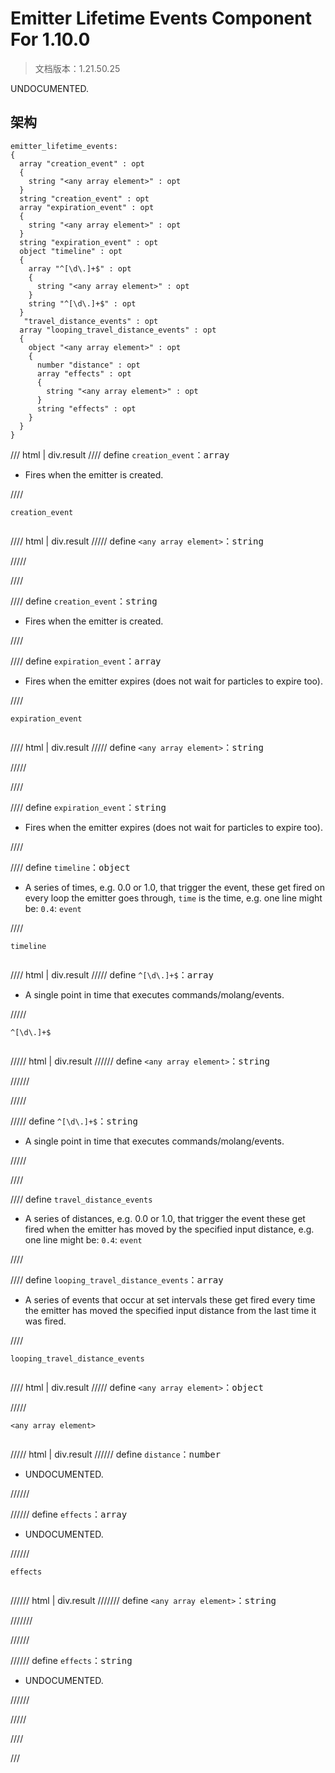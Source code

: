 # Emitter Lifetime Events Component For 1.10.0

> 文档版本：1.21.50.25

UNDOCUMENTED.

## 架构

```mcschema
emitter_lifetime_events:
{
  array "creation_event" : opt
  {
    string "<any array element>" : opt
  }
  string "creation_event" : opt
  array "expiration_event" : opt
  {
    string "<any array element>" : opt
  }
  string "expiration_event" : opt
  object "timeline" : opt
  {
    array "^[\d\.]+$" : opt
    {
      string "<any array element>" : opt
    }
    string "^[\d\.]+$" : opt
  }
   "travel_distance_events" : opt
  array "looping_travel_distance_events" : opt
  {
    object "<any array element>" : opt
    {
      number "distance" : opt
      array "effects" : opt
      {
        string "<any array element>" : opt
      }
      string "effects" : opt
    }
  }
}

```

/// html | div.result
//// define
`creation_event`：<samp>array</samp>

- Fires when the emitter is created.


////

<div class="language-text highlight"><span class="filename"><code>creation_event</code></span><pre id="__code_1"><span></span></pre></div>

//// html | div.result
///// define
`<any array element>`：<samp>string</samp>


/////


////


//// define
`creation_event`：<samp>string</samp>

- Fires when the emitter is created.


////



//// define
`expiration_event`：<samp>array</samp>

- Fires when the emitter expires (does not wait for particles to expire too).


////

<div class="language-text highlight"><span class="filename"><code>expiration_event</code></span><pre id="__code_1"><span></span></pre></div>

//// html | div.result
///// define
`<any array element>`：<samp>string</samp>


/////


////


//// define
`expiration_event`：<samp>string</samp>

- Fires when the emitter expires (does not wait for particles to expire too).


////



//// define
`timeline`：<samp>object</samp>

- A series of times, e.g. 0.0 or 1.0, that trigger the event, these get fired on every loop the emitter goes through, `time` is the time, e.g. one line might be: `0.4`: `event`


////

<div class="language-text highlight"><span class="filename"><code>timeline</code></span><pre id="__code_1"><span></span></pre></div>

//// html | div.result
///// define
`^[\d\.]+$`：<samp>array</samp>

- A single point in time that executes commands/molang/events.


/////

<div class="language-text highlight"><span class="filename"><code>^[\d\.]+$</code></span><pre id="__code_1"><span></span></pre></div>

///// html | div.result
////// define
`<any array element>`：<samp>string</samp>


//////


/////


///// define
`^[\d\.]+$`：<samp>string</samp>

- A single point in time that executes commands/molang/events.


/////



////


//// define
`travel_distance_events`

- A series of distances, e.g. 0.0 or 1.0, that trigger the event these get fired when the emitter has moved by the specified input distance, e.g. one line might be: `0.4`: `event`


////


//// define
`looping_travel_distance_events`：<samp>array</samp>

- A series of events that occur at set intervals these get fired every time the emitter has moved the specified input distance from the last time it was fired.


////

<div class="language-text highlight"><span class="filename"><code>looping_travel_distance_events</code></span><pre id="__code_1"><span></span></pre></div>

//// html | div.result
///// define
`<any array element>`：<samp>object</samp>


/////

<div class="language-text highlight"><span class="filename"><code>&lt;any array element&gt;</code></span><pre id="__code_1"><span></span></pre></div>

///// html | div.result
////// define
`distance`：<samp>number</samp>

- UNDOCUMENTED.


//////


////// define
`effects`：<samp>array</samp>

- UNDOCUMENTED.


//////

<div class="language-text highlight"><span class="filename"><code>effects</code></span><pre id="__code_1"><span></span></pre></div>

////// html | div.result
/////// define
`<any array element>`：<samp>string</samp>


///////


//////


////// define
`effects`：<samp>string</samp>

- UNDOCUMENTED.


//////



/////


////


///

